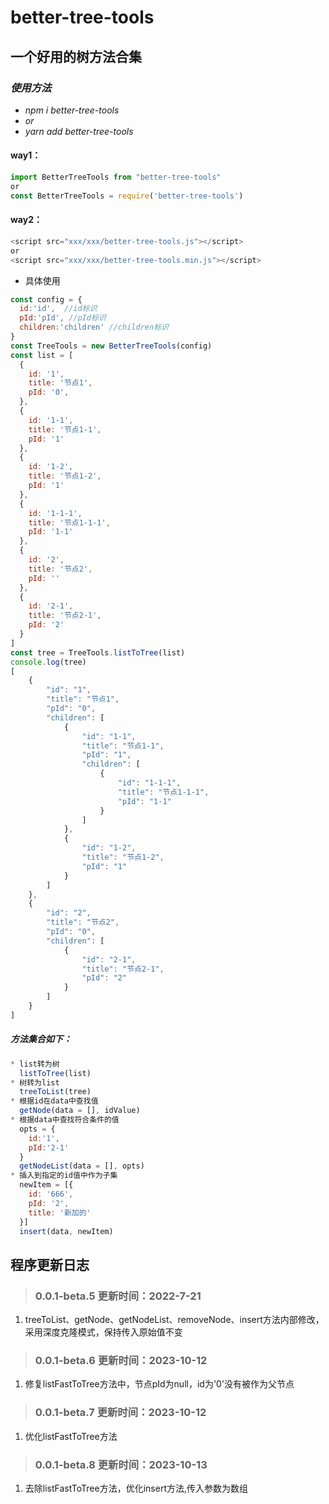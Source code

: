 # better-tree-tools
## 一个好用的树方法合集
### *使用方法*
- *npm i better-tree-tools*
- *or*
- *yarn add better-tree-tools*
#### way1：
``` js
import BetterTreeTools from "better-tree-tools"
or
const BetterTreeTools = require('better-tree-tools')
```
#### way2：
``` js
<script src="xxx/xxx/better-tree-tools.js"></script>
or
<script src="xxx/xxx/better-tree-tools.min.js"></script>
```
- 具体使用
``` js
const config = {
  id:'id',  //id标识
  pId:'pId', //pId标识
  children:'children' //children标识
}
const TreeTools = new BetterTreeTools(config)
const list = [
  {
    id: '1',
    title: '节点1',
    pId: '0',
  },
  {
    id: '1-1',
    title: '节点1-1',
    pId: '1'
  },
  {
    id: '1-2',
    title: '节点1-2',
    pId: '1'
  },
  {
    id: '1-1-1',
    title: '节点1-1-1',
    pId: '1-1'
  },
  {
    id: '2',
    title: '节点2',
    pId: ''
  },
  {
    id: '2-1',
    title: '节点2-1',
    pId: '2'
  }
]
const tree = TreeTools.listToTree(list)
console.log(tree)
[
    {
        "id": "1",
        "title": "节点1",
        "pId": "0",
        "children": [
            {
                "id": "1-1",
                "title": "节点1-1",
                "pId": "1",
                "children": [
                    {
                        "id": "1-1-1",
                        "title": "节点1-1-1",
                        "pId": "1-1"
                    }
                ]
            },
            {
                "id": "1-2",
                "title": "节点1-2",
                "pId": "1"
            }
        ]
    },
    {
        "id": "2",
        "title": "节点2",
        "pId": "0",
        "children": [
            {
                "id": "2-1",
                "title": "节点2-1",
                "pId": "2"
            }
        ]
    }
]
``` 
##### 方法集合如下：
``` js
* list转为树
  listToTree(list)
* 树转为list
  treeToList(tree)  
* 根据id在data中查找值
  getNode(data = [], idValue)  
* 根据data中查找符合条件的值
  opts = {
    id:'1',
    pId:'2-1'
  }
  getNodeList(data = [], opts)   
* 插入到指定的id值中作为子集
  newItem = [{
    id: '666', 
    pId: '2',
    title: '新加的' 
  }]
  insert(data, newItem)    
```
## 程序更新日志 ##

> ### 0.0.1-beta.5 更新时间：2022-7-21 ###
1. treeToList、getNode、getNodeList、removeNode、insert方法内部修改，采用深度克隆模式，保持传入原始值不变
> ### 0.0.1-beta.6 更新时间：2023-10-12 ###
1. 修复listFastToTree方法中，节点pId为null，id为'0'没有被作为父节点
> ### 0.0.1-beta.7 更新时间：2023-10-12 ###
1. 优化listFastToTree方法
> ### 0.0.1-beta.8 更新时间：2023-10-13 ###
1. 去除listFastToTree方法，优化insert方法,传入参数为数组